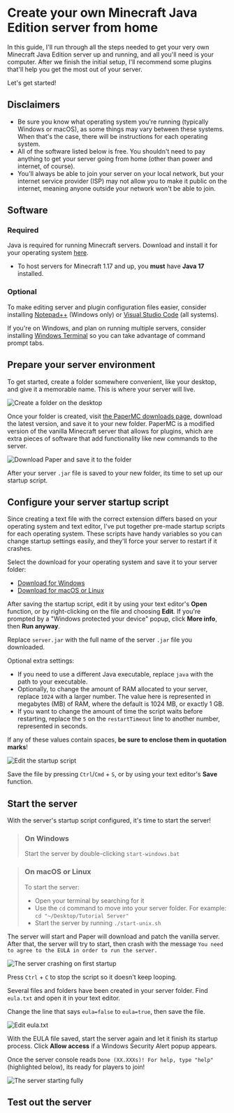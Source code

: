 
# Create your own Minecraft Java Edition server from home
In this guide, I'll run through all the steps needed to get your very own Minecraft Java Edition server up and running, and all you'll need is your computer. After we finish the initial setup, I'll recommend some plugins that'll help you get the most out of your server.

Let's get started!

## Disclaimers
* Be sure you know what operating system you're running (typically Windows or macOS), as some things may vary between these systems. When that's the case, there will be instructions for each operating system.
* All of the software listed below is free. You shouldn't need to pay anything to get your server going from home (other than power and internet, of course).
* You'll always be able to join your server on your local network, but your internet service provider (ISP) may not allow you to make it public on the internet, meaning anyone outside your network won't be able to join.

## Software
### Required
Java is required for running Minecraft servers. Download and install it for your operating system [here](https://www.oracle.com/java/technologies/downloads/).
* To host servers for Minecraft 1.17 and up, you **must** have **Java 17** installed.

### Optional
To make editing server and plugin configuration files easier, consider installing [Notepad++](https://notepad-plus-plus.org/downloads/) (Windows only) or [Visual Studio Code](https://code.visualstudio.com/download) (all systems).

If you're on Windows, and plan on running multiple servers, consider installing [Windows Terminal](https://www.microsoft.com/en-us/p/windows-terminal/9n0dx20hk701) so you can take advantage of command prompt tabs.

## Prepare your server environment
To get started, create a folder somewhere convenient, like your desktop, and give it a memorable name. This is where your server will live.

![Create a folder on the desktop](./files/createFolder.png)

Once your folder is created, visit [the PaperMC downloads page](https://papermc.io/downloads), download the latest version, and save it to your new folder. PaperMC is a modified version of the vanilla Minecraft server that allows for plugins, which are extra pieces of software that add functionality like new commands to the server.

![Download Paper and save it to the folder](./files/downloadPaper.png)

After your server `.jar` file is saved to your new folder, its time to set up our startup script.

## Configure your server startup script
Since creating a text file with the correct extension differs based on your operating system and text editor, I've put together pre-made startup scripts for each operating system. These scripts have handy variables so you can change startup settings easily, and they'll force your server to restart if it crashes.

Select the download for your operating system and save it to your server folder:
* <a href="./files/start.bat" download>Download for Windows</a>
* <a href="./files/start.sh" download>Download for macOS or Linux</a>

After saving the startup script, edit it by using your text editor's **Open** function, or by right-clicking on the file and choosing **Edit**. If you're prompted by a "Windows protected your device" popup, click **More info**, then **Run anyway**.

Replace `server.jar` with the full name of the server `.jar` file you downloaded.

Optional extra settings:
* If you need to use a different Java executable, replace `java` with the path to your executable.
* Optionally, to change the amount of RAM allocated to your server, replace `1024` with a larger number. The value here is represented in megabytes (MB) of RAM, where the default is 1024 MB, or exactly 1 GB.
* If you want to change the amount of time the script waits before restarting, replace the `5` on the `restartTimeout` line to another number, represented in seconds.

If any of these values contain spaces, **be sure to enclose them in quotation marks**!

![Edit the startup script](./files/editScript.png)

Save the file by pressing `Ctrl`/`Cmd` + `S`, or by using your text editor's **Save** function.

## Start the server
With the server's startup script configured, it's time to start the server!

> ### On Windows
> Start the server by double-clicking `start-windows.bat`

> ### On macOS or Linux
> To start the server:
> * Open your terminal by searching for it
> * Use the `cd` command to move into your server folder. For example: `cd "~/Desktop/Tutorial Server"`
> * Start the server by running `./start-unix.sh`

The server will start and Paper will download and patch the vanilla server. After that, the server will try to start, then crash with the message `You need to agree to the EULA in order to run the server.`

![The server crashing on first startup](./files/consoleNoEula.png)

Press `Ctrl` + `C` to stop the script so it doesn't keep looping.

Several files and folders have been created in your server folder. Find `eula.txt` and open it in your text editor.

Change the line that says `eula=false` to `eula=true`, then save the file.

![Edit eula.txt](./files/editEula.png)

With the EULA file saved, start the server again and let it finish its startup process. Click **Allow access** if a Windows Security Alert popup appears.

Once the server console reads `Done (XX.XXXs)! For help, type "help"` (highlighted below), its ready for players to join!

![The server starting fully](./files/consoleDone.png)

## Test out the server
